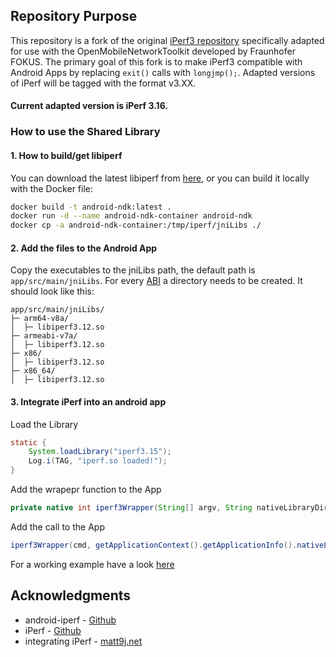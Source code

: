 ## Repository Purpose

This repository is a fork of the original [iPerf3 repository](https://github.com/esnet/iperf) 
specifically adapted for use with the OpenMobileNetworkToolkit developed by Fraunhofer FOKUS. 
The primary goal of this fork is to make iPerf3 compatible with 
Android Apps by replacing `exit()` calls with `longjmp();`. 
Adapted versions of iPerf will be tagged with the format v3.XX.

#### Current adapted version is iPerf 3.16.

### How to use the Shared Library

#### 1. How to build/get libiperf
You can download the latest libiperf from [here](https://github.com/omnt/iperf/releases), or you can build it locally with the Docker file:
```bash
docker build -t android-ndk:latest . 
docker run -d --name android-ndk-container android-ndk 
docker cp -a android-ndk-container:/tmp/iperf/jniLibs ./ 
```


#### 2. Add the files to the Android App
Copy the executables to the jniLibs path, the default path is `app/src/main/jniLibs`.
For every [ABI](https://developer.android.com/ndk/guides/abis) a directory needs to be created.
It should look like this:

```
app/src/main/jniLibs/
├─ arm64-v8a/
│  ├─ libiperf3.12.so
├─ armeabi-v7a/
│  ├─ libiperf3.12.so
├─ x86/
│  ├─ libiperf3.12.so
├─ x86_64/
│  ├─ libiperf3.12.so
```

#### 3. Integrate iPerf into an android app

Load the Library
```Java
static {
    System.loadLibrary("iperf3.15");
    Log.i(TAG, "iperf.so loaded!");
}
```
Add the wrapepr function to the App
```Java
private native int iperf3Wrapper(String[] argv, String nativeLibraryDir);
```
Add the call to the App
```Java
iperf3Wrapper(cmd, getApplicationContext().getApplicationInfo().nativeLibraryDir);
```
For a working example have a look [here](https://github.com/omnt/OpenMobileNetworkToolkit/blob/main/app/src/main/java/de/fraunhofer/fokus/OpenMobileNetworkToolkit/Iperf3/Iperf3Worker.java)
## Acknowledgments

- android-iperf - [Github](https://github.com/KnightWhoSayNi/android-iperf)
- iPerf - [Github](https://github.com/esnet/iperf)
- integrating iPerf - [matt9j.net](https://matt9j.net/posts/integrating-iperf/)

